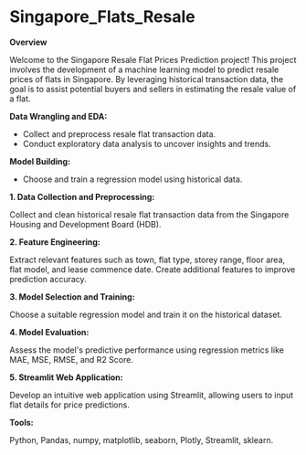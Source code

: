 # Singapore_Flats_Resale

**Overview**

Welcome to the Singapore Resale Flat Prices Prediction project! This project involves the development of a machine learning model to predict resale prices of flats in Singapore. By leveraging historical transaction data, the goal is to assist potential buyers and sellers in estimating the resale value of a flat.

**Data Wrangling and EDA:**

*   Collect and preprocess resale flat transaction data.
*   Conduct exploratory data analysis to uncover insights and trends.

**Model Building:**

*   Choose and train a regression model using historical data.

**1. Data Collection and Preprocessing:**

   Collect and clean historical resale flat transaction data from the Singapore Housing and Development Board (HDB).

**2. Feature Engineering:**

   Extract relevant features such as town, flat type, storey range, floor area, flat model, and lease commence date.
   Create additional features to improve prediction accuracy.

**3. Model Selection and Training:**

   Choose a suitable regression model and train it on the historical dataset.

**4. Model Evaluation:**

   Assess the model's predictive performance using regression metrics like MAE, MSE, RMSE, and R2 Score.

**5. Streamlit Web Application:**

   Develop an intuitive web application using Streamlit, allowing users to input flat details for price predictions.

**Tools:**
   
   Python, Pandas, numpy, matplotlib, seaborn, Plotly, Streamlit, sklearn.
   

